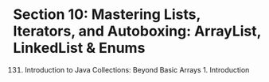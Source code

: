 # Section 10: Mastering Lists, Iterators, and Autoboxing: ArrayList, LinkedList & Enums

131. Introduction to Java Collections: Beyond Basic Arrays
    1. Introduction

